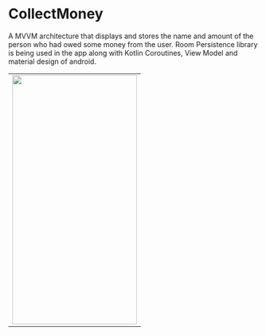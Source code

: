 # CollectMoney
A MVVM architecture that displays and stores the name and amount of the person who had owed some money from the user. Room Persistence library is being used in the app along with Kotlin Coroutines, View Model and material design of android.
<table>

  <tr>
    <td><img src="https://user-images.githubusercontent.com/60043003/99884140-cbe9c380-2c51-11eb-87a7-4a9d597541c1.jpeg" width=250 height=500></td>
   

  </tr>
 </table>
